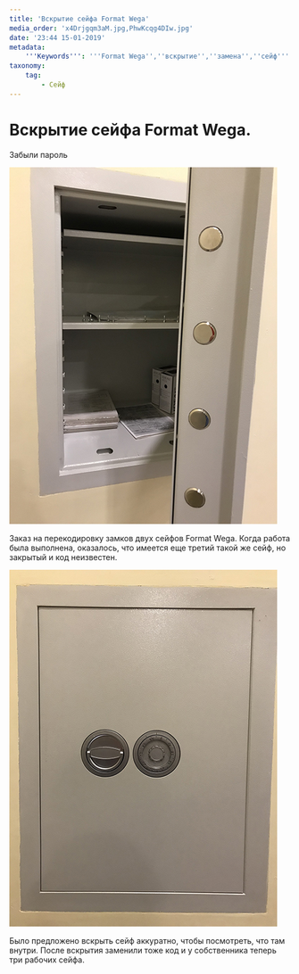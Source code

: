 ```yaml
---
title: 'Вскрытие сейфа Format Wega'
media_order: 'x4Drjgqm3aM.jpg,PhwKcqg4DIw.jpg'
date: '23:44 15-01-2019'
metadata:
    '''Keywords''': '''Format Wega'',''вскрытие'',''замена'',''сейф'''
taxonomy:
    tag:
        - Сейф
---
```


# Вскрытие сейфа Format Wega. 

Забыли пароль

![](x4Drjgqm3aM.jpg)

Заказ на перекодировку замков двух сейфов Format Wega. Когда работа была выполнена, оказалось, что имеется еще третий такой же сейф, но закрытый и код неизвестен. 

![](PhwKcqg4DIw.jpg)

Было предложено вскрыть сейф аккуратно, чтобы посмотреть, что там внутри. После вскрытия заменили тоже код и у собственника теперь три рабочих сейфа.
